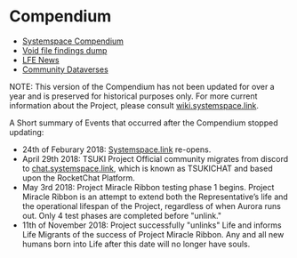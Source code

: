 # Compendium

* [Systemspace Compendium](https://github.com/SystemSpace/Compendium/blob/master/compendium.rst)
* [Void file findings dump](https://github.com/SystemSpace/Compendium/blob/master/voidfile.rst)
* [LFE News](https://github.com/SystemSpace/Compendium/blob/master/lfenews.rst)
* [Community Dataverses](https://github.com/SystemSpace/Compendium/blob/master/community-dataverses.rst)

NOTE: This version of the Compendium has not been updated for over a year and is preserved for historical purposes only. For more current information about the Project, please consult [wiki.systemspace.link](wiki.systemspace.link).

A Short summary of Events that occurred after the Compendium stopped updating:

* 24th of Feburary 2018: [Systemspace.link](systemspace.link) re-opens.
* April 29th 2018: TSUKI Project Official community migrates from discord to [chat.systemspace.link](chat.systemspace.link), which is known as TSUKICHAT and based upon the RocketChat Platform.
* May 3rd 2018: Project Miracle Ribbon testing phase 1 begins. Project Miracle Ribbon is an attempt to extend both the Representative’s life and the operational lifespan of the Project, regardless of when Aurora runs out. Only 4 test phases are completed before "unlink."
* 11th of November 2018: Project successfully "unlinks" Life and informs Life Migrants of the success of Project Miracle Ribbon. Any and all new humans born into Life after this date will no longer have souls.
